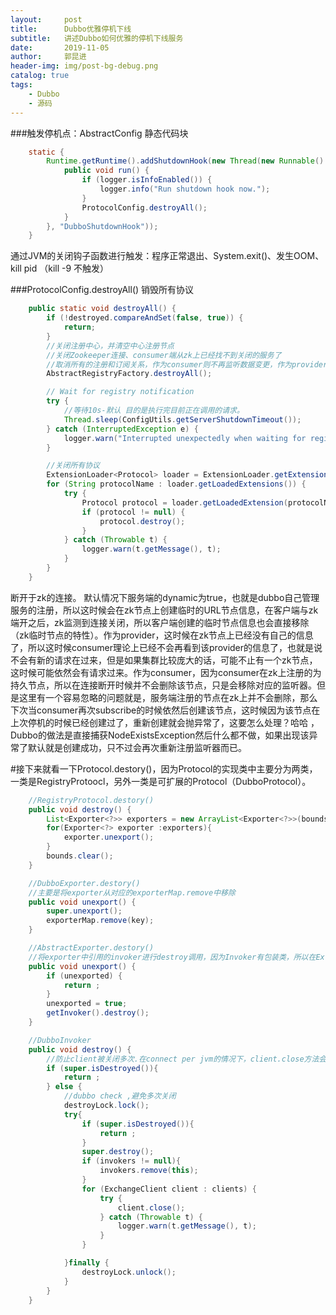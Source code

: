 ```yaml
---
layout:     post
title:      Dubbo优雅停机下线
subtitle:   讲述Dubbo如何优雅的停机下线服务
date:       2019-11-05
author:     郭昆进
header-img: img/post-bg-debug.png
catalog: true
tags:
    - Dubbo
    - 源码
---
```


###触发停机点：AbstractConfig 静态代码块
```java
    static {
        Runtime.getRuntime().addShutdownHook(new Thread(new Runnable() {
            public void run() {
                if (logger.isInfoEnabled()) {
                    logger.info("Run shutdown hook now.");
                }
                ProtocolConfig.destroyAll();
            }
        }, "DubboShutdownHook"));
    }
```

通过JVM的关闭钩子函数进行触发：程序正常退出、System.exit()、发生OOM、kill pid （kill -9 不触发）


###ProtocolConfig.destroyAll() 销毁所有协议


```java
    public static void destroyAll() {
        if (!destroyed.compareAndSet(false, true)) {
            return;
        }
        //关闭注册中心，并清空中心注册节点
        //关闭Zookeeper连接、consumer端从zk上已经找不到关闭的服务了
        //取消所有的注册和订阅关系，作为consumer则不再监听数据变更，作为provider则简单断开于zk的连接
        AbstractRegistryFactory.destroyAll();

        // Wait for registry notification
        try {
            //等待10s-默认 目的是执行完目前正在调用的请求。
            Thread.sleep(ConfigUtils.getServerShutdownTimeout());
        } catch (InterruptedException e) {
            logger.warn("Interrupted unexpectedly when waiting for registry notification during shutdown process!");
        }

        //关闭所有协议
        ExtensionLoader<Protocol> loader = ExtensionLoader.getExtensionLoader(Protocol.class);
        for (String protocolName : loader.getLoadedExtensions()) {
            try {
                Protocol protocol = loader.getLoadedExtension(protocolName);
                if (protocol != null) {
                    protocol.destroy();
                }
            } catch (Throwable t) {
                logger.warn(t.getMessage(), t);
            }
        }
    }
```
断开于zk的连接。 默认情况下服务端的dynamic为true，也就是dubbo自己管理服务的注册，所以这时候会在zk节点上创建临时的URL节点信息，在客户端与zk端开之后，zk监测到连接关闭，所以客户端创建的临时节点信息也会直接移除（zk临时节点的特性）。作为provider，这时候在zk节点上已经没有自己的信息了，所以这时候consumer理论上已经不会再看到该provider的信息了，也就是说不会有新的请求在过来，但是如果集群比较庞大的话，可能不止有一个zk节点，这时候可能依然会有请求过来。作为consumer，因为consumer在zk上注册的为持久节点，所以在连接断开时候并不会删除该节点，只是会移除对应的监听器。但是这里有一个容易忽略的问题就是，服务端注册的节点在zk上并不会删除，那么下次当consumer再次subscribe的时候依然后创建该节点，这时候因为该节点在上次停机的时候已经创建过了，重新创建就会抛异常了，这要怎么处理？哈哈
，Dubbo的做法是直接捕获NodeExistsException然后什么都不做，如果出现该异常了默认就是创建成功，只不过会再次重新注册监听器而已。


#接下来就看一下Protocol.destory()，因为Protocol的实现类中主要分为两类，一类是RegistryProtoocl，另外一类是可扩展的Protocol（DubboProtocol）。
```java
    //RegistryProtocol.destory()
    public void destroy() {
        List<Exporter<?>> exporters = new ArrayList<Exporter<?>>(bounds.values());
        for(Exporter<?> exporter :exporters){
            exporter.unexport();
        }
        bounds.clear();
    }

    //DubboExporter.destory()
    //主要是将exporter从对应的exporterMap.remove中移除
    public void unexport() {
        super.unexport();
        exporterMap.remove(key);
    }

    //AbstractExporter.destory()
    //将exporter中引用的invoker进行destroy调用，因为Invoker有包装类，所以在ExtensionLoader加载的时候实际上会加上包装。
    public void unexport() {
        if (unexported) {
            return ;
        }
        unexported = true;
        getInvoker().destroy();
    }

    //DubboInvoker
    public void destroy() {
        //防止client被关闭多次.在connect per jvm的情况下，client.close方法会调用计数器-1，当计数器小于等于0的情况下，才真正关闭
        if (super.isDestroyed()){
            return ;
        } else {
            //dubbo check ,避免多次关闭
            destroyLock.lock();
            try{
                if (super.isDestroyed()){
                    return ;
                }
                super.destroy();
                if (invokers != null){
                    invokers.remove(this);
                }
                for (ExchangeClient client : clients) {
                    try {
                        client.close();
                    } catch (Throwable t) {
                        logger.warn(t.getMessage(), t);
                    }
                }

            }finally {
                destroyLock.unlock();
            }
        }
    }
```


